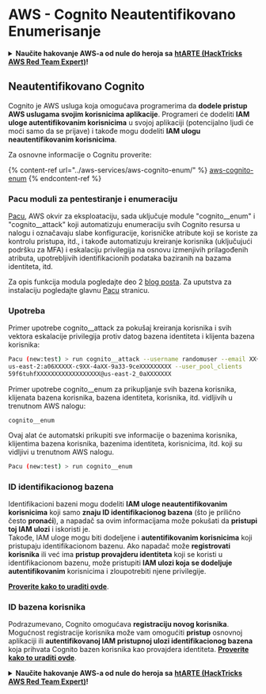 # AWS - Cognito Neautentifikovano Enumerisanje

<details>

<summary><strong>Naučite hakovanje AWS-a od nule do heroja sa</strong> <a href="https://training.hacktricks.xyz/courses/arte"><strong>htARTE (HackTricks AWS Red Team Expert)</strong></a><strong>!</strong></summary>

Drugi načini podrške HackTricks-u:

* Ako želite da vidite **vašu kompaniju reklamiranu na HackTricks-u** ili **preuzmete HackTricks u PDF formatu** proverite [**SUBSCRIPTION PLANS**](https://github.com/sponsors/carlospolop)!
* Nabavite [**zvanični PEASS & HackTricks swag**](https://peass.creator-spring.com)
* Otkrijte [**The PEASS Family**](https://opensea.io/collection/the-peass-family), našu kolekciju ekskluzivnih [**NFT-ova**](https://opensea.io/collection/the-peass-family)
* **Pridružite se** 💬 [**Discord grupi**](https://discord.gg/hRep4RUj7f) ili [**telegram grupi**](https://t.me/peass) ili nas **pratite** na **Twitter-u** 🐦 [**@hacktricks_live**](https://twitter.com/hacktricks_live)**.**
* **Podelite svoje hakovanje trikove slanjem PR-ova na** [**HackTricks**](https://github.com/carlospolop/hacktricks) i [**HackTricks Cloud**](https://github.com/carlospolop/hacktricks-cloud) github repozitorijume.

</details>

## Neautentifikovano Cognito

Cognito je AWS usluga koja omogućava programerima da **dodele pristup AWS uslugama svojim korisnicima aplikacije**. Programeri će dodeliti **IAM uloge autentifikovanim korisnicima** u svojoj aplikaciji (potencijalno ljudi će moći samo da se prijave) i takođe mogu dodeliti **IAM ulogu neautentifikovanim korisnicima**.

Za osnovne informacije o Cognitu proverite:

{% content-ref url="../aws-services/aws-cognito-enum/" %}
[aws-cognito-enum](../aws-services/aws-cognito-enum/)
{% endcontent-ref %}

### Pacu moduli za pentestiranje i enumeraciju

[Pacu](https://github.com/RhinoSecurityLabs/pacu), AWS okvir za eksploataciju, sada uključuje module "cognito__enum" i "cognito__attack" koji automatizuju enumeraciju svih Cognito resursa u nalogu i označavaju slabe konfiguracije, korisničke atribute koji se koriste za kontrolu pristupa, itd., i takođe automatizuju kreiranje korisnika (uključujući podršku za MFA) i eskalaciju privilegija na osnovu izmenjivih prilagođenih atributa, upotrebljivih identifikacionih podataka baziranih na bazama identiteta, itd.

Za opis funkcija modula pogledajte deo 2 [blog posta](https://rhinosecuritylabs.com/aws/attacking-aws-cognito-with-pacu-p2). Za uputstva za instalaciju pogledajte glavnu [Pacu](https://github.com/RhinoSecurityLabs/pacu) stranicu.

### Upotreba

Primer upotrebe cognito__attack za pokušaj kreiranja korisnika i svih vektora eskalacije privilegija protiv datog bazena identiteta i klijenta bazena korisnika:
```bash
Pacu (new:test) > run cognito__attack --username randomuser --email XX+sdfs2@gmail.com --identity_pools
us-east-2:a06XXXXX-c9XX-4aXX-9a33-9ceXXXXXXXXX --user_pool_clients
59f6tuhfXXXXXXXXXXXXXXXXXX@us-east-2_0aXXXXXXX
```
Primer upotrebe cognito__enum za prikupljanje svih bazena korisnika, klijenata bazena korisnika, bazena identiteta, korisnika, itd. vidljivih u trenutnom AWS nalogu:

```plaintext
cognito__enum
```

Ovaj alat će automatski prikupiti sve informacije o bazenima korisnika, klijentima bazena korisnika, bazenima identiteta, korisnicima, itd. koji su vidljivi u trenutnom AWS nalogu.
```bash
Pacu (new:test) > run cognito__enum
```
### ID identifikacionog bazena

Identifikacioni bazeni mogu dodeliti **IAM uloge neautentifikovanim korisnicima** koji samo **znaju ID identifikacionog bazena** (što je prilično često **pronaći**), a napadač sa ovim informacijama može pokušati da **pristupi toj IAM ulozi** i iskoristi je.\
Takođe, IAM uloge mogu biti dodeljene i **autentifikovanim korisnicima** koji pristupaju identifikacionom bazenu. Ako napadač može **registrovati korisnika** ili već ima **pristup provajderu identiteta** koji se koristi u identifikacionom bazenu, može pristupiti **IAM ulozi koja se dodeljuje autentifikovanim** korisnicima i zloupotrebiti njene privilegije.

[**Proverite kako to uraditi ovde**](../aws-services/aws-cognito-enum/cognito-identity-pools.md).

### ID bazena korisnika

Podrazumevano, Cognito omogućava **registraciju novog korisnika**. Mogućnost registracije korisnika može vam omogućiti **pristup** osnovnoj aplikaciji ili **autentifikovanoj IAM pristupnoj ulozi identifikacionog bazena** koja prihvata Cognito bazen korisnika kao provajdera identiteta. [**Proverite kako to uraditi ovde**](../aws-services/aws-cognito-enum/cognito-user-pools.md#registration).

<details>

<summary><strong>Naučite hakovanje AWS-a od nule do heroja sa</strong> <a href="https://training.hacktricks.xyz/courses/arte"><strong>htARTE (HackTricks AWS Red Team Expert)</strong></a><strong>!</strong></summary>

Drugi načini podrške HackTricks-u:

* Ako želite da vidite **oglašavanje vaše kompanije u HackTricks-u** ili **preuzmete HackTricks u PDF formatu**, proverite [**PLANOVE ZA PRETPLATU**](https://github.com/sponsors/carlospolop)!
* Nabavite [**zvanični PEASS & HackTricks swag**](https://peass.creator-spring.com)
* Otkrijte [**The PEASS Family**](https://opensea.io/collection/the-peass-family), našu kolekciju ekskluzivnih [**NFT-ova**](https://opensea.io/collection/the-peass-family)
* **Pridružite se** 💬 [**Discord grupi**](https://discord.gg/hRep4RUj7f) ili [**telegram grupi**](https://t.me/peass) ili nas **pratite** na **Twitter-u** 🐦 [**@hacktricks_live**](https://twitter.com/hacktricks_live)**.**
* **Podelite svoje hakovanje trikove slanjem PR-ova na** [**HackTricks**](https://github.com/carlospolop/hacktricks) i [**HackTricks Cloud**](https://github.com/carlospolop/hacktricks-cloud) github repozitorijume.

</details>
